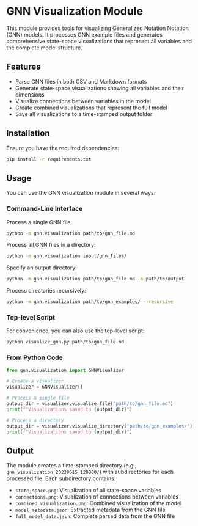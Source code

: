 # GNN Visualization Module

This module provides tools for visualizing Generalized Notation Notation (GNN) models. It processes GNN example files and generates comprehensive state-space visualizations that represent all variables and the complete model structure.

## Features

- Parse GNN files in both CSV and Markdown formats
- Generate state-space visualizations showing all variables and their dimensions
- Visualize connections between variables in the model
- Create combined visualizations that represent the full model
- Save all visualizations to a time-stamped output folder

## Installation

Ensure you have the required dependencies:

```bash
pip install -r requirements.txt
```

## Usage

You can use the GNN visualization module in several ways:

### Command-Line Interface

Process a single GNN file:

```bash
python -m gnn.visualization path/to/gnn_file.md
```

Process all GNN files in a directory:

```bash
python -m gnn.visualization input/gnn_files/
```

Specify an output directory:

```bash
python -m gnn.visualization path/to/gnn_file.md -o path/to/output
```

Process directories recursively:

```bash
python -m gnn.visualization path/to/gnn_examples/ --recursive
```

### Top-level Script

For convenience, you can also use the top-level script:

```bash
python visualize_gnn.py path/to/gnn_file.md
```

### From Python Code

```python
from gnn.visualization import GNNVisualizer

# Create a visualizer
visualizer = GNNVisualizer()

# Process a single file
output_dir = visualizer.visualize_file("path/to/gnn_file.md")
print(f"Visualizations saved to {output_dir}")

# Process a directory
output_dir = visualizer.visualize_directory("path/to/gnn_examples/")
print(f"Visualizations saved to {output_dir}")
```

## Output

The module creates a time-stamped directory (e.g., `gnn_visualization_20230615_120000/`) with subdirectories for each processed file. Each subdirectory contains:

- `state_space.png`: Visualization of all state-space variables
- `connections.png`: Visualization of connections between variables
- `combined_visualization.png`: Combined visualization of the model
- `model_metadata.json`: Extracted metadata from the GNN file
- `full_model_data.json`: Complete parsed data from the GNN file 